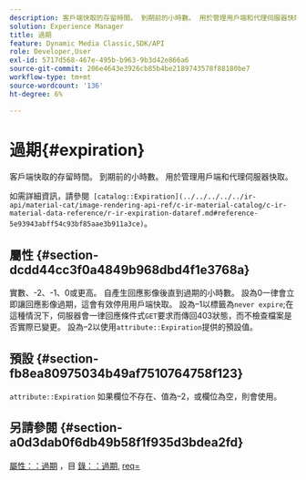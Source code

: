 ```yaml
---
description: 客戶端快取的存留時間。 到期前的小時數。 用於管理用戶端和代理伺服器快取。
solution: Experience Manager
title: 過期
feature: Dynamic Media Classic,SDK/API
role: Developer,User
exl-id: 5717d568-467e-495b-b963-9b3d42e866a6
source-git-commit: 206e4643e3926cb85b4be2189743578f88180be7
workflow-type: tm+mt
source-wordcount: '136'
ht-degree: 6%

---
```


# 過期{#expiration}

客戶端快取的存留時間。 到期前的小時數。 用於管理用戶端和代理伺服器快取。

如需詳細資訊，請參閱` [catalog::Expiration](../../../../../ir-api/material-cat/image-rendering-api-ref/c-ir-material-catalog/c-ir-material-data-reference/r-ir-expiration-dataref.md#reference-5e93943abff54c93bf85aae3b911a3ce)`。

## 屬性 {#section-dcdd44cc3f0a4849b968dbd4f1e3768a}

實數、-2、-1、0或更高。 自產生回應影像後直到過期的小時數。 設為0一律會立即讓回應影像過期，這會有效停用用戶端快取。 設為–1以標籤為`never expire`;在這種情況下，伺服器會一律回應條件式`GET`要求而傳回403狀態，而不檢查檔案是否實際已變更。 設為–2以使用`attribute::Expiration`提供的預設值。

## 預設 {#section-fb8ea80975034b49af7510764758f123}

`attribute::Expiration` 如果欄位不存在、值為–2，或欄位為空，則會使用。

## 另請參閱 {#section-a0d3dab0f6db49b58f1f935d3bdea2fd}

[屬性：：過期](../../../../../ir-api/material-cat/image-rendering-api-ref/c-ir-material-catalog/c-ir-attributes-reference/r-ir-expiration.md#reference-0f68ad8199c64bd4bc8d27dd78b7d996) ，目 [錄：：過期](../../../../../ir-api/material-cat/image-rendering-api-ref/c-ir-material-catalog/c-ir-material-data-reference/r-ir-expiration-dataref.md#reference-5e93943abff54c93bf85aae3b911a3ce), [req=](../../../../../ir-api/http-protocol/image-rendering-api-ref/c-ir-http-protocol-ref/c-ir-http-protocol-command-reference/r-ir-req.md#reference-792b1a663fb64261bd2de2a209b847fb)
